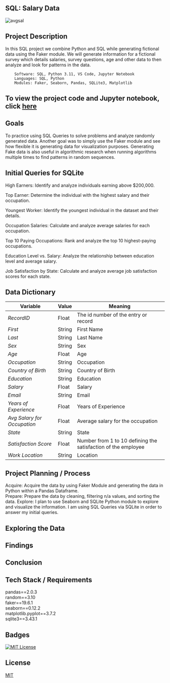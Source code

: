 ## SQL: Salary Data

![avgsal](https://github.com/guzmanwolfrank/SQL/assets/29739578/b161b907-2b5c-46a6-b4e3-21ab12414a54)

## Project Description

In this SQL project we combine Python and SQL while generating fictional data using the Faker module. We will generate information for a fictional survey which details salaries, survey questions, age and other data to then analyze and look for patterns in the data.


        Software: SQL, Python 3.11, VS Code, Jupyter Notebook
        Languages: SQL, Python
        Modules: Faker, Seaborn, Pandas, SQLite3, Matplotlib

## To view the project code and Jupyter notebook, click [here](https://github.com/guzmanwolfrank/Data-SQL/blob/main/SQLSalaryData/RandomData.ipynb)


## Goals 
To practice using SQL Queries to solve problems and analyze randomly generated data.  Another goal was to simply use the Faker module and see how flexible it is generating data for 
visualization purposes.  Generating Fake data is also useful in algorithmic research when running algorithms multiple times to find patterns in random sequences. 

## Initial Queries for SQLite 

High Earners: Identify and analyze individuals earning above $200,000.

Top Earner: Determine the individual with the highest salary and their occupation.

Youngest Worker: Identify the youngest individual in the dataset and their details.

Occupation Salaries: Calculate and analyze average salaries for each occupation.

Top 10 Paying Occupations: Rank and analyze the top 10 highest-paying occupations.

Education Level vs. Salary: Analyze the relationship between education level and average salary.

Job Satisfaction by State: Calculate and analyze average job satisfaction scores for each state.


 
##  Data Dictionary
**Variable** |    **Value**    | **Meaning**
---|---|---
*RecordID* | Float | The id number of the entry or record
*First* |String| First Name
*Last* | String | Last Name
*Sex* | String  | Sex
*Age* | Float | Age
*Occupation* | String | Occupation
*Country of Birth* | String | Country of Birth
*Education* | String | Education 
*Salary*| Float | Salary
*Email*| String | Email
*Years of Experience*| Float | Years of Experience 
*Avg Salary for Occupation*| Float | Average salary for the occupation 
*State*| String | State
*Satisfaction Score*| Float | Number from 1 to 10 defining the satisfaction of the employee 
*Work Location*| String | Location 


## Project Planning / Process 

Acquire: Acquire the data by using Faker Module and generating the data in Python within a Pandas Dataframe.  <br/> 
Prepare:  Prepare the data by cleaning, filtering n/a values, and sorting the data. 
Explore:  I plan to use Seaborn and SQLite Python module to explore and visualize the information.  I am using SQL Queries via SQLite in order to answer my initial queries. 

## Exploring the Data 

## Findings 

## Conclusion 

## Tech Stack / Requirements 

pandas==2.0.3 <br/> 
random==3.10 <br/>
faker==19.6.1 <br/>
seaborn==0.12.2 <br/>
matplotlib.pyplot==3.7.2 <br/>
sqlite3==3.43.1 <br/>


## Badges
[![MIT License](https://img.shields.io/badge/License-MIT-green.svg)](https://choosealicense.com/licenses/mit/)


## License
[MIT](https://choosealicense.com/licenses/mit/)



